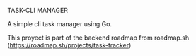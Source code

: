 TASK-CLI MANAGER

A simple cli task manager using Go. 

This proyect is part of the backend roadmap from roadmap.sh (https://roadmap.sh/projects/task-tracker)
